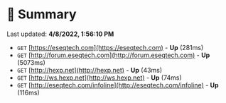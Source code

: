 # 📖 Summary
Last updated: **4/8/2022, 1:56:10 PM**

- `GET` [https://eseqtech.com](https://eseqtech.com) - **Up** (281ms)
- `GET` [http://forum.eseqtech.com](http://forum.eseqtech.com) - **Up** (5073ms)
- `GET` [http://hexp.net](http://hexp.net) - **Up** (43ms)
- `GET` [http://ws.hexp.net](http://ws.hexp.net) - **Up** (74ms)
- `GET` [http://eseqtech.com/infoline](http://eseqtech.com/infoline) - **Up** (116ms)
